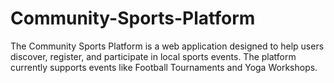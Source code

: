 # Community-Sports-Platform
The Community Sports Platform is a web application designed to help users discover, register, and participate in local sports events. The platform currently supports events like Football Tournaments and Yoga Workshops.
